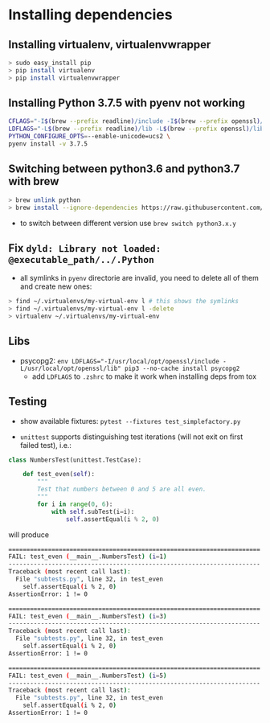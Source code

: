 # Installing dependencies

## Installing virtualenv, virtualenvwrapper

```bash
> sudo easy_install pip
> pip install virtualenv
> pip install virtualenvwrapper
```

## Installing Python 3.7.5 with pyenv not working

```bash
CFLAGS="-I$(brew --prefix readline)/include -I$(brew --prefix openssl)/include -I$(xcrun --show-sdk-path)/usr/include" \
LDFLAGS="-L$(brew --prefix readline)/lib -L$(brew --prefix openssl)/lib" \
PYTHON_CONFIGURE_OPTS=--enable-unicode=ucs2 \
pyenv install -v 3.7.5
```

## Switching between python3.6 and python3.7 with brew

```bash
> brew unlink python
> brew install --ignore-dependencies https://raw.githubusercontent.com/Homebrew/homebrew-core/f2a764ef944b1080be64bd88dca9a1d80130c558/Formula/python.rb
```

* to switch between different version use `brew switch python3.x.y`

## Fix ``dyld: Library not loaded: @executable_path/../.Python``

* all symlinks in `pyenv` directorie are invalid,
  you need to delete all of them and create new ones:

```bash
> find ~/.virtualenvs/my-virtual-env l # this shows the symlinks
> find ~/.virtualenvs/my-virtual-env l -delete
> virtualenv ~/.virtualenvs/my-virtual-env
```

## Libs

* psycopg2: `env LDFLAGS="-I/usr/local/opt/openssl/include -L/usr/local/opt/openssl/lib" pip3 --no-cache install psycopg2`
  * add `LDFLAGS` to `.zshrc` to make it work when installing deps from tox 

## Testing

* show available fixtures: `pytest --fixtures test_simplefactory.py`

* `unittest` supports distinguishing test iterations (will not exit on first failed test), i.e.:

```python
class NumbersTest(unittest.TestCase):

    def test_even(self):
        """
        Test that numbers between 0 and 5 are all even.
        """
        for i in range(0, 6):
            with self.subTest(i=i):
                self.assertEqual(i % 2, 0)
```

will produce

```bash
======================================================================
FAIL: test_even (__main__.NumbersTest) (i=1)
----------------------------------------------------------------------
Traceback (most recent call last):
  File "subtests.py", line 32, in test_even
    self.assertEqual(i % 2, 0)
AssertionError: 1 != 0

======================================================================
FAIL: test_even (__main__.NumbersTest) (i=3)
----------------------------------------------------------------------
Traceback (most recent call last):
  File "subtests.py", line 32, in test_even
    self.assertEqual(i % 2, 0)
AssertionError: 1 != 0

======================================================================
FAIL: test_even (__main__.NumbersTest) (i=5)
----------------------------------------------------------------------
Traceback (most recent call last):
  File "subtests.py", line 32, in test_even
    self.assertEqual(i % 2, 0)
AssertionError: 1 != 0
```
